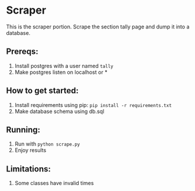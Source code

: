 Scraper
=======

This is the scraper portion. Scrape the section tally page and dump it into a database.

Prereqs:
--------
1. Install postgres with a user named `tally`
2. Make postgres listen on localhost or *

How to get started:
-------------------
1. Install requirements using pip: `pip install -r requirements.txt`
2. Make database schema using db.sql

Running:
--------
1. Run with `python scrape.py`
2. Enjoy results


Limitations:
------------
1. Some classes have invalid times